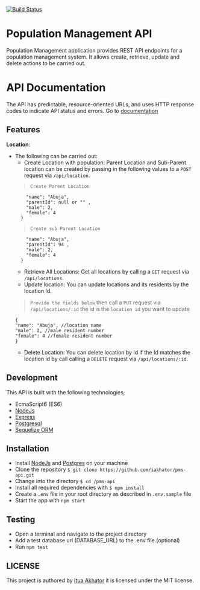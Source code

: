 [![Build Status](https://travis-ci.org/iakhator/pms-api.svg?branch=master)](https://travis-ci.org/iakhator/pms-api)

# Population Management API
Population Management application provides REST API endpoints for a population management system. It allows create, retrieve, update and delete actions to be carried out.

# API Documentation
The API has predictable, resource-oriented URLs, and uses HTTP response codes to indicate API status and errors. Go to [documentation](https://population-ms-api.herokuapp.com/api-docs/#/)

## Features

**Location**:
- The following can be carried out: 
  - Create Location with population: Parent Location and Sub-Parent location can be created by passing in the following values to a `POST` request via `/api/location`.
  >`Create Parent Location`
  ``` {
      "name": "Abuja",
      "parentId": null or "" ,
      "male": 2,
      "female": 4
    }
  ```
    >`Create sub Parent Location`
  ``` {
      "name": "Abuja",
      "parentId": 94 ,
      "male": 2,
      "female": 4
    }
  ```
  - Retrieve All Locations: Get all locations by calling a `GET` request via `/api/locations`.
  - Update location: You can update locations and its residents by the location Id.
  >`Provide the fields below` then call a `PUT` request via `/api/locations/:id`  the id is the `location id` you want to update
    ```
  {
    "name": "Abuja", //location name
    "male": 2, //male resident number
    "female": 4 //female resident number
  }
  ```
  - Delete Location: You can delete location by Id if the Id matches the location id by call calling a `DELETE` request via `/api/locations/:id`.

## Development
This API is built with the following technologies;

- EcmaScript6 (ES6)
- [NodeJs](https://nodejs.org)
- [Express](http://expressjs.com/)
- [Postgresql](https://www.postgresql.org/)
- [Sequelize ORM](http://docs.sequelizejs.com/en/v3/)

## Installation

- Install [NodeJs](https://nodejs.org/en/) and [Postgres](https://www.postgresql.org/) on your machine
- Clone the repository `$ git clone https://github.com/iakhator/pms-api.git`
- Change into the directory `$ cd /pms-api`
- Install all required dependencies with `$ npm install`
- Create a `.env` file in your root directory as described in `.env.sample` file
- Start the app with `npm start`

## Testing

- Open a terminal and navigate to the project directory 
- Add a test database url (DATABASE_URL) to the .env file.(optional)
- Run `npm test`

## LICENSE
 This project is authored by [Itua Akhator](https://github.com/iakhator) it is licensed under the MIT license.
